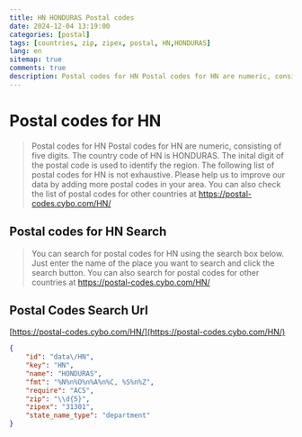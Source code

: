 ```yaml
---
title: HN HONDURAS Postal codes 
date: 2024-12-04 13:19:00
categories: [postal]
tags: [countries, zip, zipex, postal, HN,HONDURAS]
lang: en
sitemap: true
comments: true
description: Postal codes for HN Postal codes for HN are numeric, consisting of five digits. The country code of HN is HONDURAS. The inital digit of the postal code is used to identify the region. The following list of postal codes for HN is not exhaustive. Please help us to improve our data by adding more postal codes in your area. You can also check the list of postal codes for other countries at https://postal-codes.cybo.com/HN/
---
```


# Postal codes for HN
> Postal codes for HN Postal codes for HN are numeric, consisting of five digits. The country code of HN is HONDURAS. The inital digit of the postal code is used to identify the region. The following list of postal codes for HN is not exhaustive. Please help us to improve our data by adding more postal codes in your area. You can also check the list of postal codes for other countries at https://postal-codes.cybo.com/HN/

## Postal codes for HN Search 
> You can search for postal codes for HN using the search box below. Just enter the name of the place you want to search and click the search button. You can also search for postal codes for other countries at https://postal-codes.cybo.com/HN/

## Postal Codes Search Url

[https://postal-codes.cybo.com/HN/](https://postal-codes.cybo.com/HN/)
```json
{
    "id": "data\/HN",
    "key": "HN",
    "name": "HONDURAS",
    "fmt": "%N%n%O%n%A%n%C, %S%n%Z",
    "require": "ACS",
    "zip": "\\d{5}",
    "zipex": "31301",
    "state_name_type": "department"
}
```
